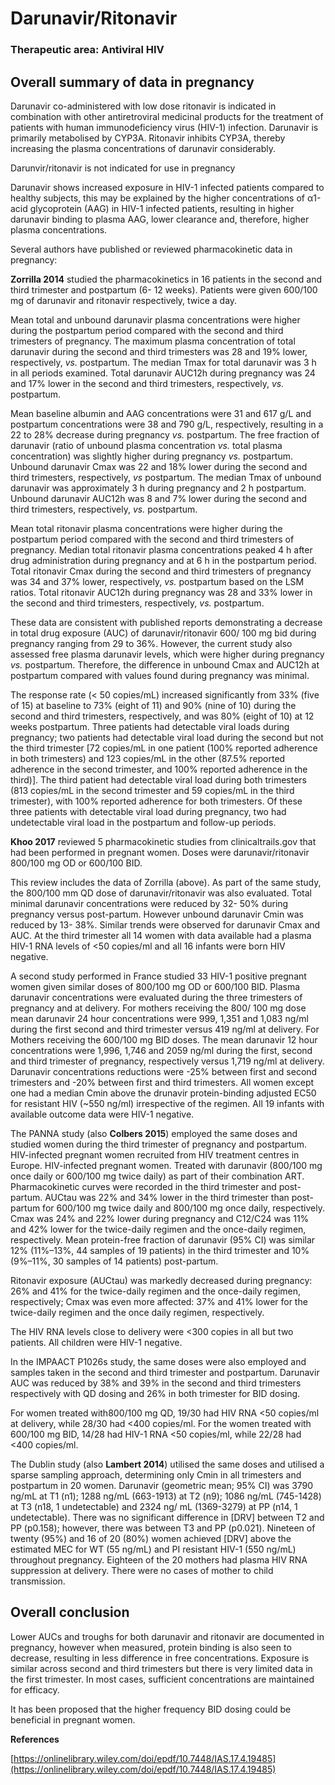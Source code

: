 ﻿# Darunavir/Ritonavir

### Therapeutic area: Antiviral HIV

## Overall summary of data in pregnancy

Darunavir co-administered with low dose ritonavir is indicated in combination with other antiretroviral medicinal products for the treatment of patients with human immunodeficiency virus (HIV-1) infection. Darunavir is primarily metabolised by CYP3A. Ritonavir inhibits CYP3A, thereby increasing the plasma concentrations of darunavir considerably.

Darunvir/ritonavir is not indicated for use in pregnancy

Darunavir shows increased exposure in HIV-1 infected patients compared to healthy subjects, this may be explained by the higher concentrations of α1-acid glycoprotein (AAG) in HIV-1 infected patients, resulting in higher darunavir binding to plasma AAG, lower clearance and, therefore, higher plasma concentrations.

Several authors have published or reviewed pharmacokinetic data in pregnancy:

**Zorrilla 2014** studied the pharmacokinetics in 16 patients in the second and third trimester and postpartum (6- 12 weeks). Patients were given 600/100 mg of darunavir and ritonavir respectively, twice a day.

Mean total and unbound darunavir plasma concentrations were higher during the postpartum period compared with the second and third trimesters of pregnancy. The maximum plasma concentration of total darunavir during the second and third trimesters was 28 and 19% lower, respectively, _vs._ postpartum. The median Tmax for total darunavir was 3 h in all periods examined. Total darunavir AUC12h during pregnancy was 24 and 17% lower in the second and third trimesters, respectively, _vs._ postpartum.

Mean baseline albumin and AAG concentrations were 31 and 617 g/L and postpartum concentrations were 38 and 790 g/L, respectively, resulting in a 22 to 28% decrease during pregnancy _vs._ postpartum. The free fraction of darunavir (ratio of unbound plasma concentration _vs._ total plasma concentration) was slightly higher during pregnancy _vs._ postpartum. Unbound darunavir Cmax was 22 and 18% lower during the second and third trimesters, respectively, _vs_ postpartum. The median Tmax of unbound darunavir was approximately 3 h during pregnancy and 2 h postpartum. Unbound darunavir AUC12h was 8 and 7% lower during the second and third trimesters, respectively, _vs._ postpartum.

Mean total ritonavir plasma concentrations were higher during the postpartum period compared with the second and third trimesters of pregnancy. Median total ritonavir plasma concentrations peaked 4 h after drug administration during pregnancy and at 6 h in the postpartum period. Total ritonavir Cmax during the second and third trimesters of pregnancy was 34 and 37% lower, respectively, _vs._ postpartum based on the LSM ratios. Total ritonavir AUC12h during pregnancy was 28 and 33% lower in the second and third trimesters, respectively, _vs._ postpartum.

These data are consistent with published reports demonstrating a decrease in total drug exposure (AUC) of darunavir/ritonavir 600/ 100 mg bid during pregnancy ranging from 29 to 36%. However, the current study also assessed free plasma darunavir levels, which were higher during pregnancy _vs._ postpartum. Therefore, the difference in unbound Cmax and AUC12h at postpartum compared with values found during pregnancy was minimal.

The response rate (< 50 copies/mL) increased significantly from 33% (five of 15) at baseline to 73% (eight of 11) and 90% (nine of 10) during the second and third trimesters, respectively, and was 80% (eight of 10) at 12 weeks postpartum. Three patients had detectable viral loads during pregnancy; two patients had detectable viral load during the second but not the third trimester [72 copies/mL in one patient (100% reported adherence in both trimesters) and 123 copies/mL in the other (87.5% reported adherence in the second trimester, and 100% reported adherence in the third)]. The third patient had detectable viral load during both trimesters (813 copies/mL in the second trimester and 59 copies/mL in the third trimester), with 100% reported adherence for both trimesters. Of these three patients with detectable viral load during pregnancy, two had undetectable viral load in the postpartum and follow-up periods.

**Khoo 2017** reviewed 5 pharmacokinetic studies from clinicaltrails.gov that had been performed in pregnant women. Doses were darunavir/ritonavir 800/100 mg OD or 600/100 BID.

This review includes the data of Zorrilla (above). As part of the same study, the 800/100 mm QD dose of darunavir/ritonavir was also evaluated. Total minimal darunavir concentrations were reduced by 32- 50% during pregnancy versus post-partum. However unbound darunavir Cmin was reduced by 13- 38%. Similar trends were observed for darunavir Cmax and AUC. At the third trimester all 14 women with data available had a plasma HIV-1 RNA levels of <50 copies/ml and all 16 infants were born HIV negative.

A second study performed in France studied 33 HIV-1 positive pregnant women given similar doses of 800/100 mg OD or 600/100 BID. Plasma darunavir concentrations were evaluated during the three trimesters of pregnancy and at delivery. For mothers receiving the 800/ 100 mg dose mean darunavir 24 hour concentrations were 999, 1,351 and 1,083 ng/ml during the first second and third trimester versus 419 ng/ml at delivery. For Mothers receiving the 600/100 mg BID doses. The mean darunavir 12 hour concentrations were 1,996, 1,746 and 2059 ng/ml during the first, second and third trimester of pregnancy, respectively versus 1,719 ng/ml at delivery. Darunavir concentrations reductions were -25% between first and second trimesters and -20% between first and third trimesters. All women except one had a median Cmin above the drunavir protein-binding adjusted EC50 for resistant HIV (~550 ng/ml) irrespective of the regimen. All 19 infants with available outcome data were HIV-1 negative.

The PANNA study (also **Colbers 2015**) employed the same doses and studied women during the third trimester of pregnancy and postpartum. HIV-infected pregnant women recruited from HIV treatment centres in Europe. HIV-infected pregnant women. Treated with darunavir (800/100 mg once daily or 600/100 mg twice daily) as part of their combination ART. Pharmacokinetic curves were recorded in the third trimester and post-partum. AUCtau was 22% and 34% lower in the third trimester than post-partum for 600/100 mg twice daily and 800/100 mg once daily, respectively. Cmax was 24% and 22% lower during pregnancy and C12/C24 was 11% and 42% lower for the twice-daily regimen and the once-daily regimen, respectively. Mean protein-free fraction of darunavir (95% CI) was similar 12% (11%–13%, 44 samples of 19 patients) in the third trimester and 10% (9%–11%, 30 samples of 14 patients) post-partum.

Ritonavir exposure (AUCtau) was markedly decreased during pregnancy: 26% and 41% for the twice-daily regimen and the once-daily regimen, respectively; Cmax was even more affected: 37% and 41% lower for the twice-daily regimen and the once daily regimen, respectively.

The HIV RNA levels close to delivery were <300 copies in all but two patients. All children were HIV-1 negative.

In the IMPAACT P1026s study, the same doses were also employed and samples taken in the second and third trimester and postpartum. Darunavir AUC was reduced by 38% and 39% in the second and third trimesters respectively with QD dosing and 26% in both trimester for BID dosing.

For women treated with800/100 mg QD, 19/30 had HIV RNA <50 copies/ml at delivery, while 28/30 had <400 copies/ml. For the women treated with 600/100 mg BID, 14/28 had HIV-1 RNA <50 copies/ml, while 22/28 had <400 copies/ml.

The Dublin study (also **Lambert 2014**) utilised the same doses and utilised a sparse sampling approach, determining only Cmin in all trimesters and postpartum in 20 women. Darunavir (geometric mean; 95% CI) was 3790 ng/mL at T1 (n1); 1288 ng/mL (663-1913) at T2 (n9); 1086 ng/mL (745-1428) at T3 (n18, 1 undetectable) and 2324 ng/ mL (1369-3279) at PP (n14, 1 undetectable). There was no significant difference in [DRV] between T2 and PP (p0.158); however, there was between T3 and PP (p0.021). Nineteen of twenty (95%) and 16 of 20 (80%) women achieved [DRV] above the estimated MEC for WT (55 ng/mL) and PI resistant HIV-1 (550 ng/mL) throughout pregnancy. Eighteen of the 20 mothers had plasma HIV RNA suppression at delivery. There were no cases of mother to child transmission.

## Overall conclusion

Lower AUCs and troughs for both darunavir and ritonavir are documented in pregnancy, however when measured, protein binding is also seen to decrease, resulting in less difference in free concentrations. Exposure is similar across second and third trimesters but there is very limited data in the first trimester. In most cases, sufficient concentrations are maintained for efficacy.

It has been proposed that the higher frequency BID dosing could be beneficial in pregnant women.

**References**

[https://onlinelibrary.wiley.com/doi/epdf/10.7448/IAS.17.4.19485](https://onlinelibrary.wiley.com/doi/epdf/10.7448/IAS.17.4.19485)
